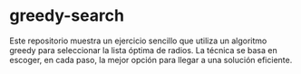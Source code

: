 # greedy-search
Este repositorio muestra un ejercicio sencillo que utiliza un algoritmo greedy para seleccionar la lista óptima de radios. La técnica se basa en escoger, en cada paso, la mejor opción para llegar a una solución eficiente.
